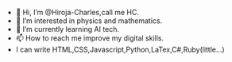 - 👋 Hi, I’m @Hiroja-Charles,call me HC.
- 👀 I’m interested in physics and mathematics.
- 🌱 I’m currently learning AI tech.
- 📫 How to reach me improve my digital skills.
- I can write HTML,CSS,Javascript,Python,LaTex,C#,Ruby(little...)

<!---
Hiroja-Charles/Hiroja-Charles is a ✨ special ✨ repository because its `README.md` (this file) appears on your GitHub profile.
You can click the Preview link to take a look at your changes.
--->
